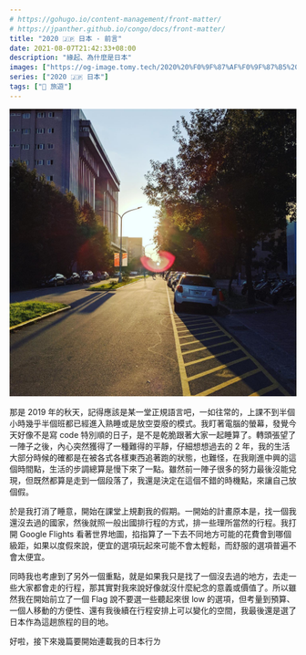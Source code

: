 ```yaml
---
# https://gohugo.io/content-management/front-matter/
# https://jpanther.github.io/congo/docs/front-matter/
title: "2020 🇯🇵 日本 - 前言"
date: 2021-08-07T21:42:33+08:00
description: "緣起、為什麼是日本"
images: ["https://og-image.tomy.tech/2020%20%F0%9F%87%AF%F0%9F%87%B5%20%E6%97%A5%E6%9C%AC%20-%20%E5%89%8D%E8%A8%80.png?theme=dracula&md=1&fontSize=125px&images=https%3A%2F%2Ftomy.me%2Ftomy-circle-white.png"]
series: ["2020 🇯🇵 日本"]
tags: ["🧳 旅遊"]
---
```


![應科下課騎車回宿舍的日常夕陽](sunset-on-nchu-boulevard.jpg "應科下課騎車回宿舍的日常夕陽")

那是 2019 年的秋天，記得應該是某一堂正規語言吧，一如往常的，上課不到半個小時幾乎半個班都已經進入熟睡或是放空耍廢的模式。我盯著電腦的螢幕，發覺今天好像不是寫 code 特別順的日子，是不是乾脆跟著大家一起睡算了。轉頭張望了一陣子之後，內心突然獲得了一種難得的平靜，仔細想想過去的 2 年，我的生活大部分時候的確都是在被各式各樣東西追著跑的狀態，也難怪，在我剛進中興的這個時間點，生活的步調總算是慢下來了一點。雖然前一陣子很多的努力最後沒能兌現，但既然都算是走到一個段落了，我還是決定在這個不錯的時機點，來讓自己放個假。

於是我打消了睡意，開始在課堂上規劃我的假期。一開始的計畫原本是，找一個我還沒去過的國家，然後就照一般出國排行程的方式，排一些理所當然的行程。我打開 Google Flights 看著世界地圖，掐指算了一下去不同地方可能的花費會到哪個級距，如果以度假來說，便宜的選項玩起來可能不會太輕鬆，而舒服的選項普遍不會太便宜。

同時我也考慮到了另外一個重點，就是如果我只是找了一個沒去過的地方，去走一些大家都會走的行程，那其實對我來說好像就沒什麼紀念的意義或價值了。所以雖然我在開始前立了一個 Flag 說不要選一些聽起來很 low 的選項，但考量到預算、一個人移動的方便性、還有我後續在行程安排上可以變化的空間，我最後還是選了日本作為這趟旅程的目的地。

好啦，接下來幾篇要開始連載我的日本行ㄌ
